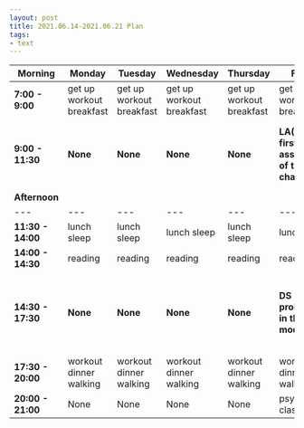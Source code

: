 ```yaml
---
layout: post
title: 2021.06.14-2021.06.21 Plan
tags:
- text
---
```


| Morning | Monday | Tuesday | Wednesday | Thursday | Friday | Saturday | Sunday |
|---|---|---|---|---|---|---|---|
| **7:00 - 9:00** | get up workout breakfast | get up workout breakfast | get up workout breakfast | get up workout breakfast | get up workout breakfast | get up workout breakfast | get up workout breakfast |
| **9:00 - 11:30** | **None** | **None** | **None** | **None** | **LA(The first assignment of the sixth chapter)** | <font color=red >**LA (The second assignment of the sixth chapter)**<\font> | do something I like |
| **Afternoon** |   |   |   |   |   |   |   |
|---|---|---|---|---|---|---|---|
| **11:30 - 14:00** | lunch sleep | lunch sleep | lunch sleep | lunch sleep | lunch sleep | lunch sleep | lunch sleep |
| **14:00 - 14:30** | reading | reading | reading | reading | reading | reading | reading |
| **14:30 - 17:30** | **None** | **None**| **None**| **None**| **DS (The problems in the module 3)** | <font color=red >****DL (the assignment of week 1 in thefirst class)**<\font> | do something I like |
| **17:30 - 20:00** | workout dinner walking | workout dinner walking | workout dinner walking | workout dinner walking | workout dinner walking | workout dinner walking | workout dinner walking |
| **20:00 - 21:00** | None | None | None | None | psychology class | psychology class | psychology class |

